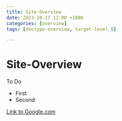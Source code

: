 ```yaml
---
title: Site-Overview
date: 2023-10-17 12:00 +1000
categories: [overview]
tags: [doctype-overview, target-level_0]

---
```


# Site-Overview

To Do
* First
* Second

[Link to Google.com](www.google.com)